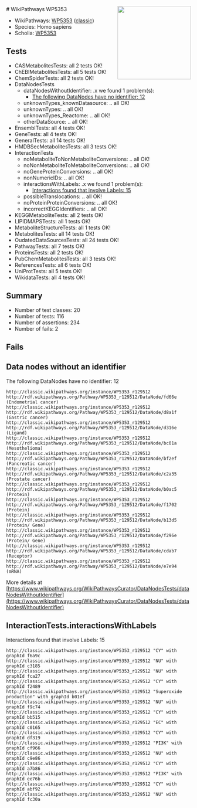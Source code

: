 <img style="float: right; width: 200px" src="https://upload.wikimedia.org/wikipedia/commons/thumb/8/83/Wplogo_with_text_500.png/640px-Wplogo_with_text_500.png" />
# WikiPathways WP5353

* WikiPathways: [WP5353](https://wikipathways.org/pathways/WP5353) ([classic](https://classic.wikipathways.org/instance/WP5353))
* Species: Homo sapiens
* Scholia: [WP5353](https://scholia.toolforge.org/wikipathways/WP5353)
## Tests
* CASMetabolitesTests: all 2 tests OK!
* ChEBIMetabolitesTests: all 5 tests OK!
* ChemSpiderTests: all 2 tests OK!
* DataNodesTests
    * dataNodesWithoutIdentifier: .x we found 1 problem(s):
        * [The following DataNodes have no identifier: 12](#8792c492)
    * unknownTypes_knownDatasource: .. all OK!
    * unknownTypes: .. all OK!
    * unknownTypes_Reactome: .. all OK!
    * otherDataSource: .. all OK!
* EnsemblTests: all 4 tests OK!
* GeneTests: all 4 tests OK!
* GeneralTests: all 14 tests OK!
* HMDBSecMetabolitesTests: all 3 tests OK!
* InteractionTests
    * noMetaboliteToNonMetaboliteConversions: .. all OK!
    * noNonMetaboliteToMetaboliteConversions: .. all OK!
    * noGeneProteinConversions: .. all OK!
    * nonNumericIDs: .. all OK!
    * interactionsWithLabels: .x we found 1 problem(s):
        * [Interactions found that involve Labels: 15](#fe97a8bd)
    * possibleTranslocations: .. all OK!
    * noProteinProteinConversions: .. all OK!
    * incorrectKEGGIdentifiers: .. all OK!
* KEGGMetaboliteTests: all 2 tests OK!
* LIPIDMAPSTests: all 1 tests OK!
* MetaboliteStructureTests: all 1 tests OK!
* MetabolitesTests: all 14 tests OK!
* OudatedDataSourcesTests: all 24 tests OK!
* PathwayTests: all 7 tests OK!
* ProteinsTests: all 2 tests OK!
* PubChemMetabolitesTests: all 3 tests OK!
* ReferencesTests: all 6 tests OK!
* UniProtTests: all 5 tests OK!
* WikidataTests: all 4 tests OK!


## Summary

* Number of test classes: 20
* Number of tests: 116
* Number of assertions: 234
* Number of fails: 2

## Fails

<a name="8792c492" />

## Data nodes without an identifier

The following DataNodes have no identifier: 12
```
http://classic.wikipathways.org/instance/WP5353_r129512 http://rdf.wikipathways.org/Pathway/WP5353_r129512/DataNode/fd66e (Endometrial cancer)
http://classic.wikipathways.org/instance/WP5353_r129512 http://rdf.wikipathways.org/Pathway/WP5353_r129512/DataNode/d8a1f (Gastric cancer)
http://classic.wikipathways.org/instance/WP5353_r129512 http://rdf.wikipathways.org/Pathway/WP5353_r129512/DataNode/d316e (Ligand)
http://classic.wikipathways.org/instance/WP5353_r129512 http://rdf.wikipathways.org/Pathway/WP5353_r129512/DataNode/bc01a (Mesothelioma)
http://classic.wikipathways.org/instance/WP5353_r129512 http://rdf.wikipathways.org/Pathway/WP5353_r129512/DataNode/bf2ef (Pancreatic cancer)
http://classic.wikipathways.org/instance/WP5353_r129512 http://rdf.wikipathways.org/Pathway/WP5353_r129512/DataNode/c2a35 (Prostate cancer)
http://classic.wikipathways.org/instance/WP5353_r129512 http://rdf.wikipathways.org/Pathway/WP5353_r129512/DataNode/b0ac5 (Protein)
http://classic.wikipathways.org/instance/WP5353_r129512 http://rdf.wikipathways.org/Pathway/WP5353_r129512/DataNode/f1702 (Protein)
http://classic.wikipathways.org/instance/WP5353_r129512 http://rdf.wikipathways.org/Pathway/WP5353_r129512/DataNode/b13d5 (Protein/ Gene)
http://classic.wikipathways.org/instance/WP5353_r129512 http://rdf.wikipathways.org/Pathway/WP5353_r129512/DataNode/f296e (Protein/ Gene)
http://classic.wikipathways.org/instance/WP5353_r129512 http://rdf.wikipathways.org/Pathway/WP5353_r129512/DataNode/cdab7 (Receptor)
http://classic.wikipathways.org/instance/WP5353_r129512 http://rdf.wikipathways.org/Pathway/WP5353_r129512/DataNode/e7e94 (mRNA)
```

More details at [https://www.wikipathways.org/WikiPathwaysCurator/DataNodesTests/dataNodesWithoutIdentifier](https://www.wikipathways.org/WikiPathwaysCurator/DataNodesTests/dataNodesWithoutIdentifier)

<a name="fe97a8bd" />

## InteractionTests.interactionsWithLabels

Interactions found that involve Labels: 15
```
http://classic.wikipathways.org/instance/WP5353_r129512 "CY" with graphId f6a9c
http://classic.wikipathways.org/instance/WP5353_r129512 "NU" with graphId c3185
http://classic.wikipathways.org/instance/WP5353_r129512 "NU" with graphId fca27
http://classic.wikipathways.org/instance/WP5353_r129512 "CY" with graphId f2489
http://classic.wikipathways.org/instance/WP5353_r129512 "Superoxide
production" with graphId b01ef
http://classic.wikipathways.org/instance/WP5353_r129512 "NU" with graphId f9c74
http://classic.wikipathways.org/instance/WP5353_r129512 "CY" with graphId bb515
http://classic.wikipathways.org/instance/WP5353_r129512 "EC" with graphId c0165
http://classic.wikipathways.org/instance/WP5353_r129512 "CY" with graphId df319
http://classic.wikipathways.org/instance/WP5353_r129512 "PI3K" with graphId cf966
http://classic.wikipathways.org/instance/WP5353_r129512 "NU" with graphId c9e86
http://classic.wikipathways.org/instance/WP5353_r129512 "CY" with graphId a7b86
http://classic.wikipathways.org/instance/WP5353_r129512 "PI3K" with graphId ee76b
http://classic.wikipathways.org/instance/WP5353_r129512 "CY" with graphId abf92
http://classic.wikipathways.org/instance/WP5353_r129512 "NU" with graphId fc30a
```

